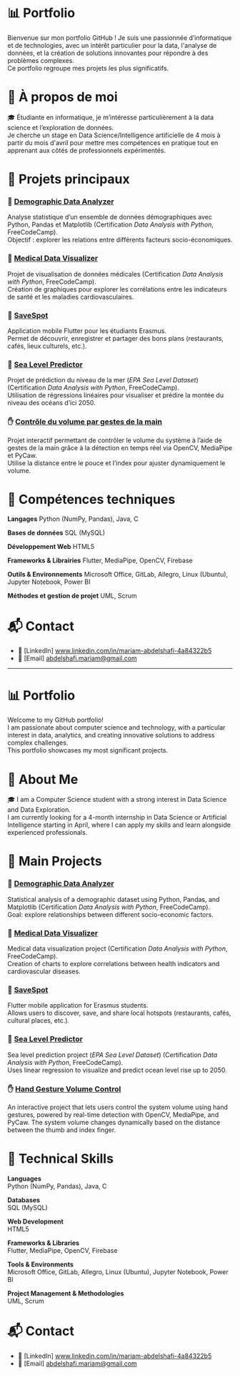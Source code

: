 # 📊 Portfolio <Mariam ABDELSHAFI>

Bienvenue sur mon portfolio GitHub !
Je suis une passionnée d’informatique et de technologies, avec un intérêt particulier pour la data, l'analyse de données, et la création de solutions innovantes pour répondre à des problèmes complexes.  
Ce portfolio regroupe mes projets les plus significatifs.

# 🧠 À propos de moi

🎓 Étudiante en informatique, je m’intéresse particulièrement à la data science et l’exploration de données.  
Je cherche un stage en Data Science/Intelligence artificielle de 4 mois à partir du mois d'avril pour mettre mes compétences en pratique tout en apprenant aux côtés de professionnels expérimentés.

# 🚀 Projets principaux

### 🧮 [Demographic Data Analyzer](https://github.com/mariamAbdelshafi/portfolio/tree/main/Projects/Demographic%20Data%20Analyzer)
Analyse statistique d’un ensemble de données démographiques avec Python, Pandas et Matplotlib (Certification *Data Analysis with Python*, FreeCodeCamp).  
Objectif : explorer les relations entre différents facteurs socio-économiques.
### 🧠 [Medical Data Visualizer](https://github.com/mariamAbdelshafi/portfolio/tree/main/Projects/Medical%20Data%20Visualizer)
Projet de visualisation de données médicales (Certification *Data Analysis with Python*, FreeCodeCamp).  
Création de graphiques pour explorer les corrélations entre les indicateurs de santé et les maladies cardiovasculaires.
### 📱 [SaveSpot](https://github.com/mariamAbdelshafi/portfolio/tree/main/Projects/SaveSpot)
Application mobile Flutter pour les étudiants Erasmus.  
Permet de découvrir, enregistrer et partager des bons plans (restaurants, cafés, lieux culturels, etc.).
### 🌊 [Sea Level Predictor](https://github.com/mariamAbdelshafi/portfolio/tree/main/Projects/Sea%20Level%20Predictor)
Projet de prédiction du niveau de la mer (*EPA Sea Level Dataset*) (Certification *Data Analysis with Python*, FreeCodeCamp).  
Utilisation de régressions linéaires pour visualiser et prédire la montée du niveau des océans d’ici 2050.
### ✋ [Contrôle du volume par gestes de la main](https://github.com/mariamAbdelshafi/portfolio/tree/main/Projects/Controle%20de%20volume%20PC)
Projet interactif permettant de contrôler le volume du système à l’aide de gestes de la main grâce à la détection en temps réel via OpenCV, MediaPipe et PyCaw.  
Utilise la distance entre le pouce et l’index pour ajuster dynamiquement le volume.

# 🧰 Compétences techniques

**Langages**
 Python (NumPy, Pandas), Java, C
 
**Bases de données**
 SQL (MySQL)
 
**Développement Web**
 HTML5
 
 **Frameworks & Librairies**
 Flutter, MediaPipe, OpenCV, Firebase
 
 **Outils & Environnements**
 Microsoft Office, GitLab, Allegro, Linux (Ubuntu), Jupyter Notebook, Power BI
 
 **Méthodes et gestion de projet**
 UML, Scrum

# 📬 Contact

- 💼 [LinkedIn] www.linkedin.com/in/mariam-abdelshafi-4a84322b5
- 📧 [Email] abdelshafi.mariam@gmail.com

 ---

# 📊 Portfolio <Mariam ABDELSHAFI>

Welcome to my GitHub portfolio!  
I am passionate about computer science and technology, with a particular interest in data, analytics, and creating innovative solutions to address complex challenges.  
This portfolio showcases my most significant projects.

# 🧠 About Me

🎓 I am a Computer Science student with a strong interest in Data Science and Data Exploration.  
I am currently looking for a 4-month internship in Data Science or Artificial Intelligence starting in April, where I can apply my skills and learn alongside experienced professionals.

# 🚀 Main Projects
### 🧮 [Demographic Data Analyzer](https://github.com/mariamAbdelshafi/portfolio/tree/main/Projects/Demographic%20Data%20Analyzer)
Statistical analysis of a demographic dataset using Python, Pandas, and Matplotlib (Certification *Data Analysis with Python*, FreeCodeCamp).  
Goal: explore relationships between different socio-economic factors.
### 🧠 [Medical Data Visualizer](https://github.com/mariamAbdelshafi/portfolio/tree/main/Projects/Medical%20Data%20Visualizer)
Medical data visualization project (Certification *Data Analysis with Python*, FreeCodeCamp).  
Creation of charts to explore correlations between health indicators and cardiovascular diseases.
### 📱 [SaveSpot](https://github.com/mariamAbdelshafi/portfolio/tree/main/Projects/SaveSpot)
Flutter mobile application for Erasmus students.  
Allows users to discover, save, and share local hotspots (restaurants, cafés, cultural places, etc.).
### 🌊 [Sea Level Predictor](https://github.com/mariamAbdelshafi/portfolio/tree/main/Projects/Sea%20Level%20Predictor)
Sea level prediction project (*EPA Sea Level Dataset*) (Certification *Data Analysis with Python*, FreeCodeCamp).  
Uses linear regression to visualize and predict ocean level rise up to 2050.
### ✋ [Hand Gesture Volume Control](https://github.com/mariamAbdelshafi/portfolio/tree/main/Projects/Controle%20de%20volume%20PC)
An interactive project that lets users control the system volume using hand gestures, powered by real-time detection with OpenCV, MediaPipe, and PyCaw. 
The system volume changes dynamically based on the distance between the thumb and index finger.

# 🧰 Technical Skills

**Languages**  
Python (NumPy, Pandas), Java, C  

**Databases**  
SQL (MySQL)  

**Web Development**  
HTML5  

**Frameworks & Libraries**  
Flutter, MediaPipe, OpenCV, Firebase  

**Tools & Environments**  
Microsoft Office, GitLab, Allegro, Linux (Ubuntu), Jupyter Notebook, Power BI  

**Project Management & Methodologies**  
UML, Scrum  

# 📬 Contact

- 💼 [LinkedIn] www.linkedin.com/in/mariam-abdelshafi-4a84322b5
- 📧 [Email] abdelshafi.mariam@gmail.com
